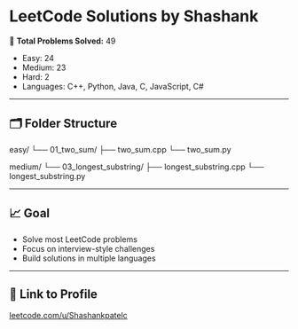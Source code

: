 # LeetCode Solutions by Shashank

🧠 **Total Problems Solved:** 49  
- Easy: 24  
- Medium: 23  
- Hard: 2  
- Languages: C++, Python, Java, C, JavaScript, C#

---

## 🗂️ Folder Structure

easy/
└── 01_two_sum/
    ├── two_sum.cpp
    └── two_sum.py

medium/
└── 03_longest_substring/
    ├── longest_substring.cpp
    └── longest_substring.py

---

## 📈 Goal

- Solve most LeetCode problems 
- Focus on interview-style challenges
- Build solutions in multiple languages

---

## 📎 Link to Profile

[leetcode.com/u/Shashankpatelc](https://leetcode.com/u/Shashankpatelc)